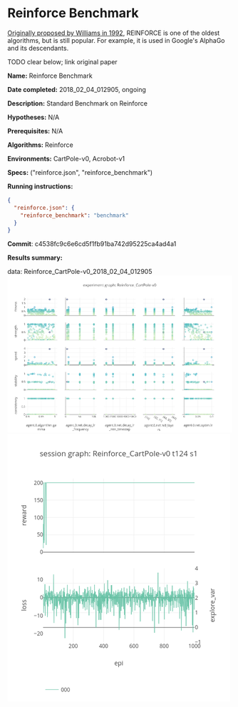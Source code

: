 # Reinforce Benchmark

[Originally proposed by Williams in 1992](http://www-anw.cs.umass.edu/~barto/courses/cs687/williams92simple.pdf), REINFORCE is one of the oldest algorithms, but is still popular. For example, it is used in Google's AlphaGo and its descendants.

TODO clear below; link original paper

**Name:** Reinforce Benchmark

**Date completed:** 2018_02_04_012905, ongoing

**Description:** Standard Benchmark on Reinforce

**Hypotheses:** N/A

**Prerequisites:** N/A

**Algorithms:** Reinforce

**Environments:** CartPole-v0, Acrobot-v1

**Specs:** ("reinforce.json", "reinforce_benchmark")

**Running instructions:**
```json
{
  "reinforce.json": {
    "reinforce_benchmark": "benchmark"
  }
}
```

**Commit**: c4538fc9c6e6cd5f1fb91ba742d95225ca4ad4a1

**Results summary:**

data: Reinforce_CartPole-v0_2018_02_04_012905
![](/assets/Reinforce_CartPole-v0_experiment_graph.png)
![](/assets/Reinforce_CartPole-v0_t124_s1_session_graph.png)

